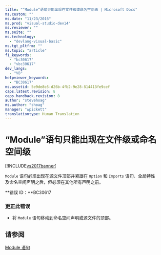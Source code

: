 ```yaml
---
title: "“Module”语句只能出现在文件级或命名空间级 | Microsoft Docs"
ms.custom: ""
ms.date: "11/23/2016"
ms.prod: "visual-studio-dev14"
ms.reviewer: ""
ms.suite: ""
ms.technology: 
  - "devlang-visual-basic"
ms.tgt_pltfrm: ""
ms.topic: "article"
f1_keywords: 
  - "bc30617"
  - "vbc30617"
dev_langs: 
  - "VB"
helpviewer_keywords: 
  - "BC30617"
ms.assetid: 5e9de8e5-d26b-4fb2-9e28-814413fe9cef
caps.latest.revision: 8
caps.handback.revision: 8
author: "stevehoag"
ms.author: "shoag"
manager: "wpickett"
translationtype: Human Translation
---
```

# “Module”语句只能出现在文件级或命名空间级
[!INCLUDE[vs2017banner](../../../csharp/includes/vs2017banner.md)]

`Module` 语句必须出现在源文件顶部并紧跟在 `Option` 和 `Imports` 语句、全局特性及命名空间声明之后，但必须在其他所有声明之前。  
  
 **错误 ID：**BC30617  
  
### 更正此错误  
  
-   将 `Module` 语句移动到命名空间声明或源文件的顶部。  
  
## 请参阅  
 [Module 语句](../../../visual-basic/language-reference/statements/module-statement.md)